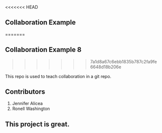 
<<<<<<< HEAD
## Collaboration Example 
=======
## Collaboration Example 8
>>>>>>> 7a1d8a67c6ebb1835b787c2fa9fe6648d18b206e

This repo is used to teach collaboration in a git repo.

## Contributors
1. Jennifer Alicea
2. Ronell Washington


## This project is great.
